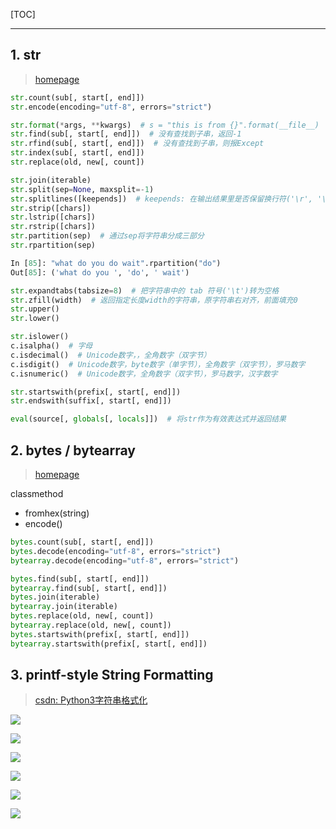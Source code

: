 <!--
+++
title       = "Python字符串处理 - str/bytes"
description = "1. str; 2. bytes / bytearray; 3. printf-style String Formatting"
date        = "2021-12-21"
tags        = ["usual"]
categories  = ["3-syntax","33-python"]
series      = []
keywords    = []
weight      = 1
toc         = true
draft       = false
+++ -->

[TOC]

---

## 1. str
> [homepage](https://docs.python.org/3/library/stdtypes.html#text-sequence-type-str)

```py
str.count(sub[, start[, end]])
str.encode(encoding="utf-8", errors="strict")

str.format(*args, **kwargs)  # s = "this is from {}".format(__file__)
str.find(sub[, start[, end]])  # 没有查找到子串，返回-1
str.rfind(sub[, start[, end]])  # 没有查找到子串，则报Except
str.index(sub[, start[, end]])
str.replace(old, new[, count])

str.join(iterable)
str.split(sep=None, maxsplit=-1)
str.splitlines([keepends])  # keepends: 在输出结果里是否保留换行符('\r', '\r\n', '\n')，默认为False，不包含换行符；如果为True，则保留换行符。
str.strip([chars])
str.lstrip([chars])
str.rstrip([chars])
str.partition(sep)  # 通过sep将字符串分成三部分
str.rpartition(sep)

In [85]: "what do you do wait".rpartition("do")
Out[85]: ('what do you ', 'do', ' wait')

str.expandtabs(tabsize=8)  # 把字符串中的 tab 符号('\t')转为空格
str.zfill(width)  # 返回指定长度width的字符串，原字符串右对齐，前面填充0
str.upper()
str.lower()

str.islower()
c.isalpha()  # 字母
c.isdecimal()  # Unicode数字，，全角数字（双字节）
c.isdigit()  # Unicode数字，byte数字（单字节），全角数字（双字节），罗马数字
c.isnumeric()  # Unicode数字，全角数字（双字节），罗马数字，汉字数字

str.startswith(prefix[, start[, end]])
str.endswith(suffix[, start[, end]])

eval(source[, globals[, locals]])  # 将str作为有效表达式并返回结果
```

## 2. bytes / bytearray
> [homepage](https://docs.python.org/3/library/stdtypes.html)

classmethod

* fromhex(string)
* encode()

```py
bytes.count(sub[, start[, end]])
bytes.decode(encoding="utf-8", errors="strict")
bytearray.decode(encoding="utf-8", errors="strict")

bytes.find(sub[, start[, end]])
bytearray.find(sub[, start[, end]])
bytes.join(iterable)
bytearray.join(iterable)
bytes.replace(old, new[, count])
bytearray.replace(old, new[, count])
bytes.startswith(prefix[, start[, end]])
bytearray.startswith(prefix[, start[, end]])
```

## 3. printf-style String Formatting
> [csdn: Python3字符串格式化](https://www.cnblogs.com/lvcm/p/8859225.html)

![](https://img2020.cnblogs.com/blog/2039866/202005/2039866-20200526190532859-1994444396.png) <!-- string\keepng_2019-11-25-17-49-01.png -->

![](https://img2020.cnblogs.com/blog/2039866/202005/2039866-20200526190533156-790267200.png) <!-- string\keepng_2019-11-25-17-49-12.png -->

![](https://img2020.cnblogs.com/blog/2039866/202005/2039866-20200526190533375-2118072420.png) <!-- string\keepng_2019-11-25-17-49-47.png -->

![](https://img2020.cnblogs.com/blog/2039866/202005/2039866-20200526190533538-380550354.png) <!-- string\keepng_2019-11-25-17-50-11.png -->

![](https://img2020.cnblogs.com/blog/2039866/202005/2039866-20200526190533791-517881173.png) <!-- string\keepng_2019-11-25-17-50-27.png -->

![](https://img2020.cnblogs.com/blog/2039866/202005/2039866-20200526190534035-1074961596.png) <!-- string\keepng_2019-11-25-17-50-36.png -->
